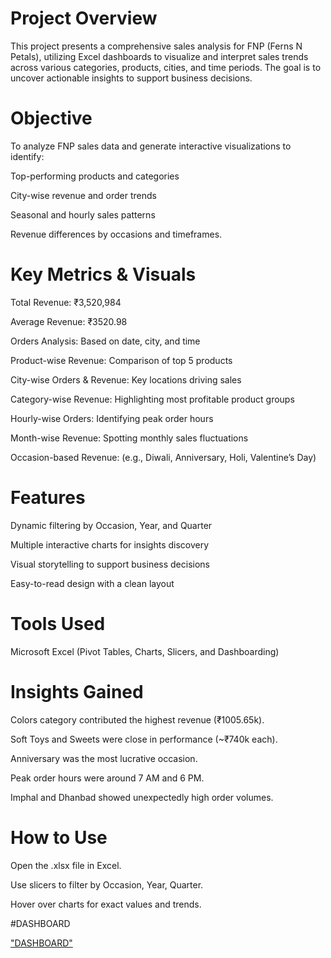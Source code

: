 # Project Overview
This project presents a comprehensive sales analysis for FNP (Ferns N Petals), utilizing Excel dashboards to visualize and interpret sales trends across various categories, products, cities, and time periods. The goal is to uncover actionable insights to support business decisions.

# Objective
To analyze FNP sales data and generate interactive visualizations to identify:

Top-performing products and categories

City-wise revenue and order trends

Seasonal and hourly sales patterns

Revenue differences by occasions and timeframes.

#  Key Metrics & Visuals
Total Revenue: ₹3,520,984

Average Revenue: ₹3520.98

Orders Analysis: Based on date, city, and time

Product-wise Revenue: Comparison of top 5 products

City-wise Orders & Revenue: Key locations driving sales

Category-wise Revenue: Highlighting most profitable product groups

Hourly-wise Orders: Identifying peak order hours

Month-wise Revenue: Spotting monthly sales fluctuations

Occasion-based Revenue: (e.g., Diwali, Anniversary, Holi, Valentine’s Day)
# Features
 Dynamic filtering by Occasion, Year, and Quarter

 Multiple interactive charts for insights discovery

 Visual storytelling to support business decisions

 Easy-to-read design with a clean layout

# Tools Used
Microsoft Excel (Pivot Tables, Charts, Slicers, and Dashboarding)


# Insights Gained
Colors category contributed the highest revenue (₹1005.65k).

Soft Toys and Sweets were close in performance (~₹740k each).

Anniversary was the most lucrative occasion.

Peak order hours were around 7 AM and 6 PM.

Imphal and Dhanbad showed unexpectedly high order volumes.

#  How to Use
Open the .xlsx file in Excel.

Use slicers to filter by Occasion, Year, Quarter.

Hover over charts for exact values and trends.

#DASHBOARD

<a href="https://github.com/Priya1864/FNP-SALES-PROJECT/blob/main/FNP%20SALES.png">"DASHBOARD"</a>





